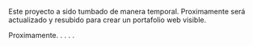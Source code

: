Este proyecto a sido tumbado de manera temporal. Proximamente será actualizado y resubido para crear un portafolio web visible.

Proximamente.
.
.
.
.
